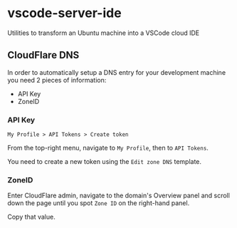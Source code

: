 # vscode-server-ide
Utilities to transform an Ubuntu machine into a VSCode cloud IDE

## CloudFlare DNS

In order to automatically setup a DNS entry for your development
machine you need 2 pieces of information:

- API Key
- ZoneID

### API Key

```
My Profile > API Tokens > Create token
```

From the top-right menu, navigate to `My Profile`, then to `API Tokens`.

You need to create a new token using the `Edit zone DNS` template.

### ZoneID

Enter CloudFlare admin, navigate to the domain's Overview panel and
scroll down the page until you spot `Zone ID` on the right-hand panel.

Copy that value.
